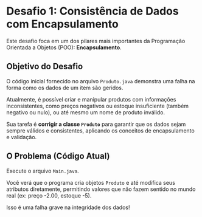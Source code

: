 # Desafio 1: Consistência de Dados com Encapsulamento

Este desafio foca em um dos pilares mais importantes da Programação Orientada a Objetos (POO): **Encapsulamento**.

## Objetivo do Desafio

O código inicial fornecido no arquivo `Produto.java` demonstra uma falha na forma como os dados de um item são geridos.

Atualmente, é possível criar e manipular produtos com informações inconsistentes, como preços negativos ou estoque insuficiente (também negativo ou nulo), ou até mesmo um nome de produto inválido.

Sua tarefa é **corrigir a classe `Produto`** para garantir que os dados sejam sempre válidos e consistentes, aplicando os conceitos de encapsulamento e validação.

## O Problema (Código Atual)

Execute o arquivo `Main.java`.

Você verá que o programa cria objetos `Produto` e até modifica seus atributos diretamente, permitindo valores que não fazem sentido no mundo real (ex: preço -2.00, estoque -5).

Isso é uma falha grave na integridade dos dados!
